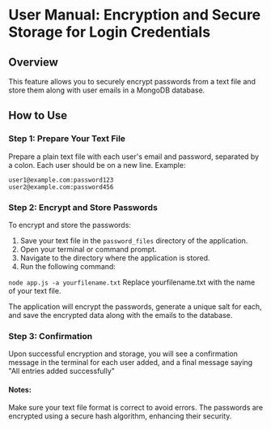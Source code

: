 # User Manual: Encryption and Secure Storage for Login Credentials

## Overview
This feature allows you to securely encrypt passwords from a text file and store them along with user emails in a MongoDB database.

## How to Use

### Step 1: Prepare Your Text File
Prepare a plain text file with each user's email and password, separated by a colon. Each user should be on a new line. Example:
```
user1@example.com:password123
user2@example.com:password456
```

### Step 2: Encrypt and Store Passwords
To encrypt and store the passwords:

1. Save your text file in the `password_files` directory of the application.
2. Open your terminal or command prompt.
3. Navigate to the directory where the application is stored.
4. Run the following command:

`node app.js -a yourfilename.txt`
Replace yourfilename.txt with the name of your text file.

The application will encrypt the passwords, generate a unique salt for each, and save the encrypted data along with the emails to the database.

### Step 3: Confirmation
Upon successful encryption and storage, you will see a confirmation message in the terminal for each user added, and a final message saying "All entries added successfully"

#### Notes:
Make sure your text file format is correct to avoid errors.
The passwords are encrypted using a secure hash algorithm, enhancing their security.